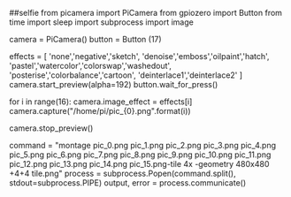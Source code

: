 ##selfie
from picamera import PiCamera
from gpiozero import Button
from time import sleep
import subprocess
import image

camera = PiCamera()
button = Button (17)

effects = [
'none','negative','sketch',
'denoise','emboss','oilpaint','hatch', 'pastel','watercolor','colorswap','washedout',
'posterise','colorbalance','cartoon',
'deinterlace1','deinterlace2'
]
camera.start_preview(alpha=192)
button.wait_for_press()

for i in range(16):
    camera.image_effect = effects[i]
    camera.capture("/home/pi/pic_{0}.png".format(i))
    
camera.stop_preview()

command = "montage pic_0.png pic_1.png pic_2.png pic_3.png pic_4.png pic_5.png pic_6.png pic_7.png pic_8.png pic_9.png pic_10.png pic_11.png pic_12.png pic_13.png pic_14.png pic_15.png-tile 4x -geometry 480x480 +4+4  tile.png"
process = subprocess.Popen(command.split(), stdout=subprocess.PIPE)
output, error = process.communicate()
